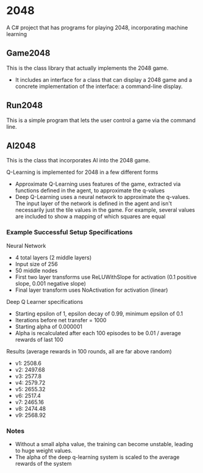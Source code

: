# 2048
A C# project that has programs for playing 2048, incorporating machine learning

## Game2048
This is the class library that actually implements the 2048 game.
- It includes an interface for a class that can display a 2048 game and a concrete implementation of the interface: a command-line display. 

## Run2048
This is a simple program that lets the user control a game via the command line. 

## AI2048
This is the class that incorporates AI into the 2048 game. 

Q-Learning is implemented for 2048 in a few different forms
- Approximate Q-Learning uses features of the game, extracted via functions defined in the agent, to approximate the q-values
- Deep Q-Learning uses a neural network to approximate the q-values. The input layer of the network is defined in the agent and isn't necessarily just the tile values in the game. For example, several values are included to show a mapping of which squares are equal

### Example Successful Setup Specifications
Neural Network
- 4 total layers (2 middle layers)
- Input size of 256
- 50 middle nodes
- First two layer transforms use ReLUWithSlope for activation (0.1 positive slope, 0.001 negative slope)
- Final layer transform uses NoActivation for activation (linear)

Deep Q Learner specifications
- Starting epsilon of 1, epsilon decay of 0.99, minimum epsilon of 0.1
- Iterations before net transfer = 1000
- Starting alpha of 0.000001
- Alpha is recalculated after each 100 episodes to be 0.01 / average rewards of last 100

Results (average rewards in 100 rounds, all are far above random)
- v1: 2508.6
- v2: 2497.68
- v3: 2577.8
- v4: 2579.72
- v5: 2655.32
- v6: 2517.4
- v7: 2465.16
- v8: 2474.48
- v9: 2568.92

### Notes
- Without a small alpha value, the training can become unstable, leading to huge weight values. 
- The alpha of the deep q-learning system is scaled to the average rewards of the system
